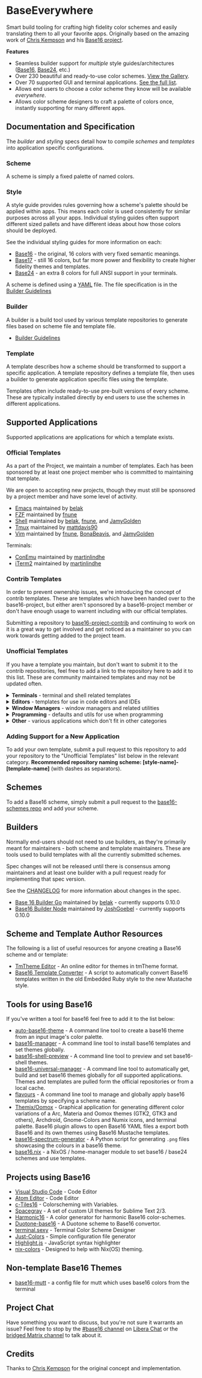 <!-- # ![Base16](logo.png) -->

# BaseEverywhere

Smart build tooling for crafting high fidelity color schemes and easily translating them to all your favorite apps.  Originally based on the amazing work of [Chris Kempson](https://github.com/chriskempson/) and his [Base16 project](https://github.com/chriskempson/base16).



**Features**

- Seamless builder support for _multiple_ style guides/architectures ([Base16](), [Base24](), etc.)
- Over 230 beautiful and ready-to-use color schemes. [View the Gallery](https://base16-project.github.io/base16-gallery).
- Over 70 supported GUI and terminal applications. [See the full list](#supported-applications).
- Allows end users to choose a color scheme they know will be available _everywhere_.
- Allows color scheme designers to craft a palette of colors once, instantly supporting for many different apps.


## Documentation and Specification

The _builder_ and _styling_ specs detail how to compile _schemes_ and _templates_ into application specific configurations.


### Scheme

A scheme is simply a fixed palette of named colors.


### Style

A style guide provides rules governing how a scheme's palette should be applied within apps.  This means each color is used consistently for similar purposes across all your apps.  Individual styling guides often support different sized pallets and have different ideas about how those colors should be deployed.

See the individual styling guides for more information on each:

- [Base16](/styling.md) - the original, 16 colors with very fixed semantic meanings.
- [Base17](/styling_base17.md) - still 16 colors, but far more power and flexibility to create higher fidelity themes and templates.
- [Base24](https://github.com/Base24/base24/blob/master/styling.md) - an extra 8  colors for full ANSI support in your terminals.


A scheme is defined using a [YAML](https://yaml.org/) file. The file specification is in the [Builder Guidelines](/builder.md#schemes-repository)


### Builder

A builder is a build tool used by various template repositories to generate
files based on scheme file and template file.

- [Builder Guidelines](/builder.md)


### Template

A template describes how a scheme should be transformed to support a specific application.  A template repository defines a template file, then uses a builder to generate application specific files using the template.

Templates often include ready-to-use pre-built versions of every scheme. These are typically installed directly by end users to use the schemes in different applications.


## Supported Applications

Supported applications are applications for which a template exists.

### Official Templates

As a part of the Project, we maintain a number of templates. Each has
been sponsored by at least one project member who is committed to
maintaining that template.

We are open to accepting new projects, though they must still be sponsored by a
project member and have some level of activity.

* [Emacs](https://github.com/base16-project/base16-emacs) maintained by [belak](https://github.com/belak)
* [FZF](https://github.com/base16-project/base16-fzf) maintained by [fnune](https://github.com/fnune)
* [Shell](https://github.com/base16-project/base16-shell) maintained by [belak](https://github.com/belak), [fnune](https://github.com/fnune), and [JamyGolden](https://github.com/JamyGolden)
* [Tmux](https://github.com/base16-project/base16-tmux) maintained by [mattdavis90](https://github.com/mattdavis90)
* [Vim](https://github.com/base16-project/base16-vim) maintained by [fnune](https://github.com/fnune), [BonaBeavis](https://github.com/BonaBeavis), and [JamyGolden](https://github.com/JamyGolden)

Terminals:

* [ConEmu](https://github.com/base16-project/base16-conemu) maintained by [martinlindhe](https://github.com/martinlindhe)
* [iTerm2](https://github.com/base16-project/base16-iterm2) maintained by [martinlindhe](https://github.com/martinlindhe)

### Contrib Templates

In order to prevent ownership issues, we're introducing the concept of contrib
templates. These are templates which have been handed over to the
base16-project, but either aren't sponsored by a base16-project member or don't
have enough usage to warrent including with our official templates.

Submitting a repository to [base16-project-contrib](https://github.com/base16-project-contrib)
and continuing to work on it is a great way to get involved and get noticed as a
maintainer so you can work towards getting added to the project team.

### Unofficial Templates

If you have a template you maintain, but don't want to submit it to the contrib
repositories, feel free to add a link to the repository here to add it to this
list. These are community maintained templates and may not be updated often.

<details><summary><b>Terminals</b> - terminal and shell related templates</summary>
<p>

* [Alacritty](https://github.com/aarowill/base16-alacritty) maintained by [aarowill](https://github.com/aarowill)
* [Blink](https://github.com/niklaas/base16-blink) maintained by [niklaas](https://github.com/niklaas)
* [ConCfg](https://github.com/h404bi/base16-concfg) maintained by [h404bi](https://github.com/h404bi)
* [Console2](https://github.com/AFulgens/base16-console2) maintained by [AFulgens](https://github.com/AFulgens)
* [ConsoleZ](https://github.com/AFulgens/base16-consolez) maintained by [AFulgens](https://github.com/AFulgens)
* [Crosh](https://github.com/philj56/base16-crosh) maintained by [philj56](https://github.com/philj56)
* [fish](https://github.com/tomyun/base16-fish) maintained by [tomyun](https://github.com/tomyun)
* [fish-shell](https://github.com/FabioAntunes/base16-fish-shell) maintained by [FabioAntunes](https://github.com/FabioAntunes)
* [Gnome Terminal](https://github.com/aarowill/base16-gnome-terminal) maintained by [aarowill](https://github.com/aarowill)
* [kermit](https://github.com/orhun/base16-kermit) maintained by [orhun](https://github.com/orhun)
* [kitty](https://github.com/kdrag0n/base16-kitty) maintained by [kdrag0n](https://github.com/kdrag0n)
* [Konsole](https://github.com/cskeeters/base16-konsole) maintained by [cskeeters](https://github.com/cskeeters)
* [MinTTY](https://github.com/geoffstokes/base16-mintty) maintained by [geoffstokes](https://github.com/geoffstokes)
* [PuTTY](https://github.com/benjojo/base-16-putty) maintained by [benjojo](https://github.com/benjojo)
* [st](https://github.com/honza/base16-st) maintained by [honza](https://github.com/honza)
* [Termite](https://github.com/khamer/base16-termite) maintained by [khamer](https://github.com/khamer)
* [Termux](https://github.com/kdrag0n/base16-termux) maintained by [kdrag0n](https://github.com/kdrag0n)
* [Tilix](https://github.com/karlding/base16-tilix) maintained by [karlding](https://github.com/karlding)
* [Windows Terminal](https://github.com/wuqs-net/base16-windows-terminal) maintained by [wuqs-net](https://github.com/wuqs-net)
* [XFCE4 Terminal](https://github.com/afq984/base16-xfce4-terminal) maintained by [afq984](https://github.com/afq984)
* [Xshell](https://github.com/h404bi/base16-xshell) maintained by [h404bi](https://github.com/h404bi)
* [Xresources](https://github.com/binaryplease/base16-xresources) maintained by [binaryplease](https://github.com/binaryplease)

</p>
</details>

<details><summary><b>Editors</b> - templates for use in code editors and IDEs</summary>
<p>

* [Frescobaldi](https://github.com/rkubosz/base16-frescobaldi) maintained by [rkubosz](https://github.com/rkubosz)
* [Godot](https://github.com/Calinou/base16-godot) maintained by [Calinou](https://github.com/Calinou)
* [gtksourceview3](https://github.com/GarkGarcia/base16-gtksourceview3) maintained by [GarkGarcia](https://github.com/GarkGarcia)
* [Jetbrains](https://github.com/adilosa/base16-jetbrains) maintained by [adilosa](https://github.com/adilosa)
* [Jetbrains IDE](https://github.com/ShiromMakkad/base16-jetbrains-ide) maintained by [ShiromMakkad](https://github.com/ShiromMakkad)
* [JOE](https://github.com/jjjordan/base16-joe) maintained by [jjjordan](https://github.com/jjjordan)
* [Kakoune](https://github.com/leira/base16-kakoune) maintained by [leira](https://github.com/leira)
* [MonoDevelop](https://github.com/netpyoung/base16-monodevelop) maintained by [netpyoung](https://github.com/netpyoung)
* [QOwnNotes](https://github.com/themix-project/base16-template-qOwnNotes) maintained by [themix-project](https://github.com/themix-project)
* [Scide](https://github.com/brunoro/base16-scide) maintained by [brunoro](https://github.com/brunoro)
* [Textadept](https://github.com/rgieseke/base16-textadept) maintained by [rgieseke](https://github.com/rgieseke)
* [Vim-airline](https://github.com/dawikur/base16-vim-airline-themes) maintained by [dawikur](https://github.com/dawikur)
* [Vis](https://github.com/pshevtsov/base16-vis) maintained by [pshevtsov](https://github.com/pshevtsov)
* [vtrgb](https://github.com/coderonline/base16-vtrgb) maintained by [coderonline](https://github.com/coderonline)
* [VSCode](https://github.com/golf1052/base16-vscode) maintained by [golf1052](https://github.com/golf1052)
* [Xcode](https://github.com/kreeger/base16-xcode) maintained by [kreeger](https://github.com/kreeger)
* [ZOC Terminal](https://github.com/balthild/base16-zoc) maintained by [Balthild](https://github.com/balthild)

</p>
</details>

<details><summary><b>Window Managers</b> - window managers and related utilities</summary>
<p>

* [Dunst](https://github.com/khamer/base16-dunst) maintained by [khamer](https://github.com/khamer)
* [i3](https://github.com/khamer/base16-i3) maintained by [khamer](https://github.com/khamer)
  * [i3status](https://github.com/Eluminae/base16-i3status) maintained by [Eluminae](https://github.com/Eluminae)
  * [i3status-rust](https://github.com/mystfox/base16-i3status-rust) maintained by [mystfox](https://github.com/mystfox)
* [mako](https://github.com/Eluminae/base16-mako) maintained by [Eluminae](https://github.com/Eluminae)
* [Polybar](https://github.com/Misterio77/base16-polybar) maintained by [Misterio77](https://github.com/Misterio77)
* [qt5ct](https://github.com/mnussbaum/base16-qt5ct) maintained by [mnussbaum](https://github.com/mnussbaum)
* [Rofi](https://gitlab.com/jordiorlando/base16-rofi) maintained by [jordiorlando](https://gitlab.com/jordiorlando)
* [StumpWM](https://github.com/tpine/base16-stumpwm) maintained by [tpine](https://github.com/tpine)
* [Sway](https://github.com/rkubosz/base16-sway) maintained by [rkubosz](https://github.com/rkubosz)
* [Swaylock](https://git.michaelball.name/gid/base16-swaylock-template) maintained by [michael-ball](https://git.michaelball.name)
* [Waybar](https://github.com/mnussbaum/base16-waybar) maintained by [mnussbaum](https://github.com/mnussbaum)
* [Window Maker](https://github.com/d-torrance/base16-wmaker) maintained by [d-torrance](https://github.com/d-torrance)
* [Wofi](https://sr.ht/~knezi/base16-wofi) maintained by [knezi](https://sr.ht/~knezi)
* [Wofi colors file](https://github.com/agausmann/base16-wofi-colors) maintained by [agausmann](https://github.com/agausmann)

</p>
</details>

<details><summary><b>Programming</b> - defaults and utils for use when programming</summary>
<p>

* [Binary Ninja](https://github.com/evanrichter/base16-binary-ninja) maintained by [evanrichter](https://github.com/evanrichter)
* [C Header](https://github.com/m1sports20/base16-c_header) maintained by [m1sports20](https://github.com/m1sports20)
* [CSS, Less, Sass/Scss & Stylus](https://github.com/samme/base16-styles) maintained by [samme](https://github.com/samme)
* [GTK+ FlatColor](https://github.com/Misterio77/base16-gtk-flatcolor) maintained by [Misterio77](https://github.com/Misterio77)
* [GTK+2](https://github.com/dawikur/base16-gtk2) maintained by [dawikur](https://github.com/dawikur)
* [Highlight](https://github.com/bezhermoso/base16-highlight) maintained by [bezhermoso](https://github.com/bezhermoso)
* [Highlight.js](https://github.com/highlightjs/base16-highlightjs) maintained by [joshgoebel](https://github.com/joshgoebel)
* [Prism](https://github.com/atelierbram/base16-prism) maintained by [atelierbram](https://github.com/atelierbram)
* [prompt-toolkit & ipython](https://github.com/memeplex/base16-prompt-toolkit) maintained by [memeplex](https://github.com/memeplex)
* [Pygments](https://github.com/mohd-akram/base16-pygments) maintained by [mohd-akram](https://github.com/mohd-akram)
* [Qt Creator](https://github.com/ilpianista/base16-qtcreator) maintained by [ilpianista](https://github.com/ilpianista)

</p>
</details>

<details><summary><b>Other</b> - various applications which don't fit in other categories</summary>
<p>

* [Amfora](https://github.com/jo1gi/base16-amfora) maintained by [jo1gi](https://github.com/jo1gi)
* [HexChat](https://github.com/Diablo-D3/base16-hexchat) maintained by [Diablo-D3](https://github.com/Diablo-D3)
* [LuaKit](https://github.com/twnaing/base16-luakit) maintained by [twnaing](https://github.com/twnaing)
* [qutebrowser](https://github.com/theova/base16-qutebrowser) maintaned by [theova](https://github.com/theova)
* [Vimiv](https://github.com/karlch/base16-vimiv) maintained by [karlch](https://github.com/karlch)
* [zathura](https://github.com/HaoZeke/base16-zathura) maintained by [HaoZeke](https://github.com/HaoZeke)
* [Windows Command Prompt](https://github.com/iamthad/base16-windows-command-prompt) maintained by [iamthad](https://github.com/iamthad)
* [PyRadio](https://github.com/edunfelt/base16-pyradio) maintained by [edunfelt](https://github.com/edunfelt)

</p>
</details>

### Adding Support for a New Application

To add your own template, submit a pull request to this repository to add your
repository to the "Unofficial Templates" list below in the relevant category.
**Recommended repository naming scheme: [style-name]-[template-name]** (with dashes as
separators).

## Schemes

To add a Base16 scheme, simply submit a pull request to the [base16-schemes repo](https://github.com/base16-project/base16-schemes) and add your scheme.

## Builders

Normally end-users should not need to use builders, as they're primarily meant
for maintainers - both scheme and template maintainers. These are tools used to
build templates with all the currently submitted schemes.

Spec changes will not be released until there is consensus among maintainers and
at least one builder with a pull request ready for implementing that spec
version.

See the [CHANGELOG](/CHANGELOG.md) for more information about changes in the
spec.

* [Base 16 Builder Go](https://github.com/base16-project/base16-builder-go) maintained by [belak](https://github.com/belak) - currently supports 0.10.0
* [Base16 Builder Node](https://github.com/base16-project/base16-builder-node) maintained by [JoshGoebel](https://github.com/JoshGoebel) - currently supports 0.10.0

## Scheme and Template Author Resources

The following is a list of useful resources for anyone creating a Base16 scheme and or template:

* [TmTheme Editor](http://tmtheme-editor.herokuapp.com) - An online editor for themes in tmTheme format.
* [Base16 Template Converter](https://github.com/ntpeters/base16-template-converter) - A script to automatically convert Base16 templates written in the old Embedded Ruby style to the new Mustache style.

## Tools for using Base16

If you've written a tool for base16 feel free to add it to the list below:

* [auto-base16-theme](https://github.com/makuto/auto-base16-theme) - A command line tool to create a base16 theme from an input image's color palette.
* [base16-manager](https://github.com/AuditeMarlow/base16-manager) - A command line tool to install base16 templates and set themes globally.
* [base16-shell-preview](https://github.com/nvllsvm/base16-shell-preview) - A command line tool to preview and set base16-shell themes.
* [base16-universal-manager](https://github.com/binaryplease/base16-universal-manager) - A command line tool to automatically get, build and set base16 themes globally for *all* supported applications. Themes and templates are pulled form the official repositories or from a local cache.
* [flavours](https://github.com/misterio77/flavours) - A command line tool to manage and globally apply base16 templates by specifying a scheme name.
* [Themix/Oomox](https://github.com/themix-project/oomox/) - Graphical application for generating different color variations of a Arc, Materia and Oomox themes (GTK2, GTK3 and others), Archdroid, Gnome-Colors and Numix icons, and terminal palette. Base16 plugin allows to open Base16 YAML files a export both Base16 and its own themes using Base16 Mustache templates.
* [base16-spectrum-generator](https://github.com/alexmirrington/base16-spectrum-generator) - A Python script for generating `.png` files showcasing the colours in a base16 theme.
* [base16.nix](https://github.com/SenchoPens/base16.nix) - a NixOS / home-manager module to set base16 / base24 schemes and use templates.

## Projects using Base16

* [Visual Studio Code](https://code.visualstudio.com) - Code Editor
* [Atom Editor](https://atom.io) - Code Editor
* [c-Tiles16](https://github.com/atelierbram/c-tiles16) - Colorscheming with Variables.
* [Spacegray](https://github.com/kkga/spacegray) - A set of custom UI themes for Sublime Text 2/3.
* [Harmonic16](http://janniks.github.io/harmonic16) - A color generator for harmonic Base16 color-schemes.
* [Duotone-base16](https://github.com/davidosomething/duotone-base16) - A Duotone scheme to Base16 convertor.
* [terminal.sexy](https://terminal.sexy) - Terminal Color Scheme Designer
* [Just-Colors](https://github.com/andreyvpng/just-colors) - Simple configuration file generator
* [Highlight.js](https://highlightjs.org) - JavaScript syntax highlighter
* [nix-colors](https://github.com/Misterio77/nix-colors) - Designed to help with Nix(OS) theming.

## Non-template Base16 Themes

* [base16-mutt](https://github.com/josephholsten/base16-mutt) - a config file for mutt which uses base16 colors from the terminal

## Project Chat

Have something you want to discuss, but you're not sure it warrants an issue? Feel free to stop by the [#base16 channel](https://web.libera.chat/#base16) on [Libera Chat](https://libera.chat/) or the [bridged Matrix channel](https://matrix.to/#/#base16:libera.chat) to talk about it.

## Credits

Thanks to [Chris Kempson](https://github.com/chriskempson) for the original concept and implementation.
